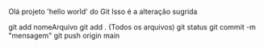 Olá projeto 'hello world' do Git
Isso é a alteração sugrida

git add nomeArquivo
git add . (Todos os arquivos)
git status
git commit -m "mensagem"
git push origin main